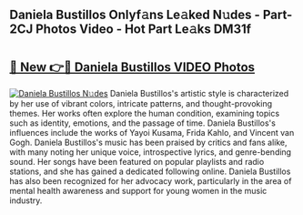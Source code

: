 ## Daniela Bustillos Onlyf𝚊ns Le𝚊ked N𝚞des - Part-2CJ Photos Video - Hot Part Le𝚊ks DM31f

# <h2><a href="http://ab75118.deff.icu/?id=Daniela+Bustillos">🔗 New 👉🔴 Daniela Bustillos VIDEO Photos</a></h2>

[![Daniela Bustillos N𝚞des](https://i.imgur.com/rIISA9y.gif)](http://ab75118.deff.icu/?id=Daniela+Bustillos)
Daniela Bustillos's artistic style is characterized by her use of vibrant colors, intricate patterns, and thought-provoking themes. Her works often explore the human condition, examining topics such as identity, emotions, and the passage of time. Daniela Bustillos's influences include the works of Yayoi Kusama, Frida Kahlo, and Vincent van Gogh. Daniela Bustillos's music has been praised by critics and fans alike, with many noting her unique voice, introspective lyrics, and genre-bending sound. Her songs have been featured on popular playlists and radio stations, and she has gained a dedicated following online. Daniela Bustillos has also been recognized for her advocacy work, particularly in the area of mental health awareness and support for young women in the music industry.
